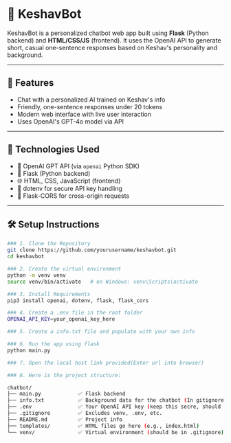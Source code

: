 # 🤖 KeshavBot

KeshavBot is a personalized chatbot web app built using **Flask** (Python backend) and **HTML/CSS/JS** (frontend). It uses the OpenAI API to generate short, casual one-sentence responses based on Keshav's personality and background.

---

## 🌟 Features

- Chat with a personalized AI trained on Keshav's info
- Friendly, one-sentence responses under 20 tokens
- Modern web interface with live user interaction
- Uses OpenAI's GPT-4o model via API

---

## 🚀 Technologies Used

- 🧠 OpenAI GPT API (via `openai` Python SDK)
- 🐍 Flask (Python backend)
- 🌐 HTML, CSS, JavaScript (frontend)
- 🌱 dotenv for secure API key handling
- 🔁 Flask-CORS for cross-origin requests

---

## 🛠️ Setup Instructions



```bash
### 1. Clone the Repository
git clone https://github.com/yourusername/keshavbot.git
cd keshavbot

### 2. Create the virtual environment
python -m venv venv
source venv/bin/activate   # on Windows: venv\Scripts\activate

### 3. Install Requirements 
pip3 install openai, dotenv, flask, flask_cors

### 4. Create a .env file in the root folder
OPENAI_API_KEY=your_openai_key_here

### 5. Create a info.txt file and populate with your own info

### 6. Run the app using flask
python main.py

### 7. Open the local host link provided(Enter url into browser)

### 8. Here is the project structure:

chatbot/
├── main.py            ✅ Flask backend
├── info.txt           ✅ Background data for the chatbot (In gitignore to protect personal info)
├── .env               ✅ Your OpenAI API key (keep this secre, should be in gitignore)
├── .gitignore         ✅ Excludes venv, .env, etc.
├── README.md          ✅ Project info
├── templates/         ✅ HTML files go here (e.g., index.html)
└── venv/              ✅ Virtual environment (should be in .gitignore)
